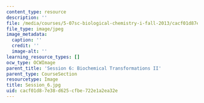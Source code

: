 ```yaml
---
content_type: resource
description: ''
file: /media/courses/5-07sc-biological-chemistry-i-fall-2013/cacf01d87e38d625cfbe722e1a2ea32e_Session_6.jpg
file_type: image/jpeg
image_metadata:
  caption: ''
  credit: ''
  image-alt: ''
learning_resource_types: []
ocw_type: OCWImage
parent_title: 'Session 6: Biochemical Transformations II'
parent_type: CourseSection
resourcetype: Image
title: Session_6.jpg
uid: cacf01d8-7e38-d625-cfbe-722e1a2ea32e
---
```

